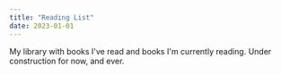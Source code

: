 ```yaml
---
title: "Reading List"
date: 2023-01-01
---
```


My library with books I've read and books I'm currently reading. Under construction for now, and ever.